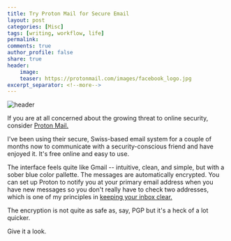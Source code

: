 ```yaml
---
title: Try Proton Mail for Secure Email
layout: post
categories: [Misc]
tags: [writing, workflow, life]
permalink: 
comments: true
author_profile: false
share: true
header:
    image: 
    teaser: https://protonmail.com/images/facebook_logo.jpg
excerpt_separator: <!--more-->
---
```


![header](https://protonmail.com/images/facebook_logo.jpg)

If you are at all concerned about the growing threat to online security, consider [Proton Mail.](https://protonmail.com/)

I've been using their secure, Swiss-based email system for a couple of months now to communicate with a security-conscious friend and have enjoyed it. It's free online and easy to use.

<!--more-->

The interface feels quite like Gmail -- intuitive, clean, and simple, but with a sober blue color pallette. The messages are automatically encrypted. You can set up Proton to notify you at your primary email address when you have new messages so you don't really have to check two addresses, which is one of my principles in [keeping your inbox clear.](http://www.keithbuhler.com/buhlerreport/workflow/2016/08/18/how-to-empty-your-inbox-with-googles-help.html)

The encryption is not quite as safe as, say, PGP but it's a heck of a lot quicker. 

Give it a look. 